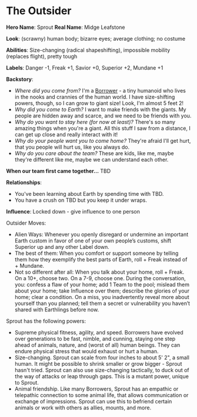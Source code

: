 <!-- TITLE: Sprout -->
<!-- SUBTITLE: A size-changing, animal-controlling character -->

# The Outsider
**Hero Name**: Sprout
**Real Name**: Midge Leafstone

**Look**: (scrawny) human body; bizarre eyes; average clothing; no costume

**Abilities**: Size-changing (radical shapeshifting), impossible mobility (replaces flight), pretty tough

**Labels**: Danger -1, Freak +1, Savior +0, Superior +2, Mundane +1

**Backstory**:
* *Where did you come from?* I'm a [Borrower](https://en.wikipedia.org/wiki/The_Borrowers) - a tiny humanoid who lives in the nooks and crannies of the human world. I have size-shifting powers, though, so I can grow to giant size! Look, I'm almost 5 feet 2!
* *Why did you come to Earth?* I want to make friends with the giants. My people are hidden away and scarce, and we need to be friends with you.
* *Why do you want to stay here (for now at least)?* There's so many amazing things when you're a giant. All this stuff I saw from a distance, I can get up close and really interact with it!
* *Why do your people want you to come home?* They're afraid I'll get hurt, that you people will hurt us, like you always do.
* *Why do you care about the team?* These are kids, like me, maybe they're different like me, maybe we can understand each other.

**When our team first came together...** TBD

**Relationships**:
* You've been learning about Earth by spending time with TBD.
* You have a crush on TBD but you keep it under wraps.

**Influence**: Locked down - give influence to one person

Outsider Moves:

* Alien Ways: Whenever you openly disregard or undermine an important Earth custom in favor of one of your own people’s customs, shift Superior up and any other Label down.
* The best of them: When you comfort or support someone by telling them how they exemplify the best parts of Earth, roll + Freak instead of + Mundane.
* Not so different after all: When you talk about your home, roll + Freak. On a 10+, choose two. On a 7-9, choose one. During the conversation, you: confess a flaw of your home; add 1 Team to the pool; mislead them about your home; take Influence over them; describe the glories of your home; clear a condition. On a miss, you inadvertently reveal more about yourself than you planned; tell them a secret or vulnerability you haven’t shared with Earthlings before now.

Sprout has the following powers:

* Supreme physical fitness, agility, and speed. Borrowers have evolved over generations to be fast, nimble, and cunning, staying one step ahead of animals, nature, and (worst of all) human beings. They can endure physical stress that would exhaust or hurt a human.
* Size-changing. Sprout can scale from four inches to about 5' 2", a small human. It might be possible to shrink smaller or grow bigger - Sprout hasn't tried. Sprout can also use size-changing tactically, to duck out of the way of attacks or leap through gaps. This is a mutant power, unique to Sprout.
* Animal friendship. Like many Borrowers, Sprout has an empathic or telepathic connection to some animal life, that allows communication or exchange of impressions. Sprout can use this to befriend certain animals or work with others as allies, mounts, and more.
